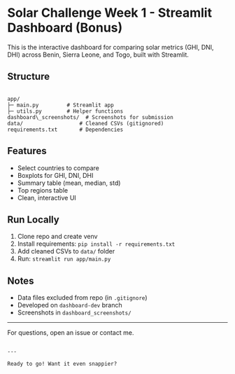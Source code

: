 # Solar Challenge Week 1 - Streamlit Dashboard (Bonus)

This is the interactive dashboard for comparing solar metrics (GHI, DNI, DHI) across Benin, Sierra Leone, and Togo, built with Streamlit.

## Structure

```

app/
├─ main.py         # Streamlit app
├─ utils.py        # Helper functions
dashboard\_screenshots/  # Screenshots for submission
data/                  # Cleaned CSVs (gitignored)
requirements.txt       # Dependencies

```

## Features

- Select countries to compare
- Boxplots for GHI, DNI, DHI
- Summary table (mean, median, std)
- Top regions table
- Clean, interactive UI

## Run Locally

1. Clone repo and create venv  
2. Install requirements: `pip install -r requirements.txt`  
3. Add cleaned CSVs to `data/` folder  
4. Run: `streamlit run app/main.py`

## Notes

- Data files excluded from repo (in `.gitignore`)  
- Developed on `dashboard-dev` branch  
- Screenshots in `dashboard_screenshots/`

---

For questions, open an issue or contact me.

```

---

Ready to go! Want it even snappier?

